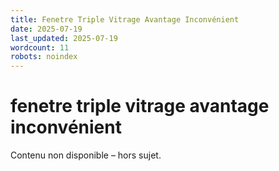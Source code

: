 ```yaml
---
title: Fenetre Triple Vitrage Avantage Inconvénient
date: 2025-07-19
last_updated: 2025-07-19
wordcount: 11
robots: noindex
---
```


# fenetre triple vitrage avantage inconvénient

Contenu non disponible – hors sujet.